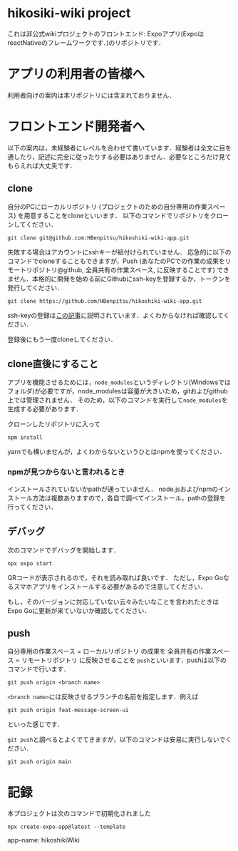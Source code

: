 # hikosiki-wiki project

これは非公式wikiプロジェクトのフロントエンド: Expoアプリ(ExpoはreactNativeのフレームワークです．)のリポジトリです．

# アプリの利用者の皆様へ

利用者向けの案内は本リポジトリには含まれておりません．

# フロントエンド開発者へ

以下の案内は，未経験者にレベルを合わせて書いています．経験者は全文に目を通したり，記述に完全に従ったりする必要はありません．必要なところだけ見てもらえれば大丈夫です．

## clone

自分のPCにローカルリポジトリ (プロジェクトのための自分専用の作業スペース) を用意することをcloneといいます．
以下のコマンドでリポジトリをクローンしてください．

```: console
git clone git@github.com:HBenpitsu/hikoshiki-wiki-app.git
```

失敗する場合はアカウントにsshキーが紐付けられていません．
応急的に以下のコマンドでcloneすることもできますが，Push (あなたのPCでの作業の成果をリモートリポジトリ@github, 全員共有の作業スペース, に反映することです) できません．本格的に開発を始める前にGithubにssh-keyを登録するか，トークンを発行してください．

```: console
git clone https://github.com/HBenpitsu/hikoshiki-wiki-app.git
```

ssh-keyの登録は[この記事](https://qiita.com/shizuma/items/2b2f873a0034839e47ce)に説明されています．よくわからなければ確認してください．

登録後にもう一度cloneしてください．

## clone直後にすること

アプリを機能させるためには，`node_modules`というディレクトリ(Windowsではフォルダ)が必要ですが，node_modulesは容量が大きいため，gitおよびgithub上では管理されません．
そのため，以下のコマンドを実行して`node_modules`を生成する必要があります．

クローンしたリポジトリに入って

```: console
npm install
```

yarnでも構いませんが，よくわからないというひとはnpmを使ってください．

### npmが見つからないと言われるとき

インストールされていないかpathが通っていません．
node.jsおよびnpmのインストール方法は複数ありますので，各自で調べてインストール，pathの登録を行ってください．

## デバッグ

次のコマンドでデバッグを開始します．

```: console
npx expo start
```

QRコードが表示されるので，それを読み取れば良いです．
ただし，Expo Goなるスマホアプリをインストールする必要があるので注意してください．

もし，そのバージョンに対応していない云々みたいなことを言われたときはExpo Goに更新が来ていないか確認してください．

## push

自分専用の作業スペース = ローカルリポジトリ の成果を 全員共有の作業スペース = リモートリポジトリ に反映させることを
`push`といいます．pushは以下のコマンドで行います．

```: console
git push origin <branch name>
```

`<branch name>`には反映させるブランチの名前を指定します．例えば

```: console
git push origin feat-message-screen-ui
```

といった感じです．

`git push`と調べるとよくでてきますが，以下のコマンドは安易に実行しないでください．

```: console
git push origin main
```

# 記録

本プロジェクトは次のコマンドで初期化されました

```: console
npx create-expo-app@latest --template
```

app-name: hikoshikiWiki
